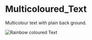 # Multicoloured_Text
Multicolour text with plain back ground.

![Rainbow coloured Text](https://github.com/Pragnya7Prajapati/Multicoloured_Text/assets/142715731/e42a7459-d150-41b7-87ee-acfcacc82da7)
